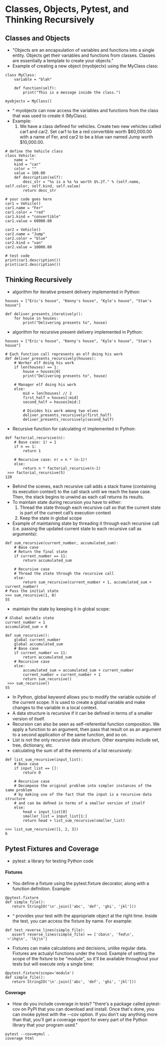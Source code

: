 # Classes, Objects, Pytest, and Thinking Recursively

## Classes and Objects
- "Objects are an encapsulation of variables and functions into a single entity. Objects get their variables and functions from classes. Classes are essentially a template to create your objects."
- Example of creating a new object (myobjectx) using the MyClass class:
```
class MyClass:
    variable = "blah"

    def function(self):
        print("This is a message inside the class.")

myobjectx = MyClass()
```
- ^ myobjectx can now access the variables and functions from the class that was used to create it (MyClass). 
- Example:
  1. We have a class defined for vehicles. Create two new vehicles called car1 and car2. Set car1 to be a red convertible worth $60,000.00 with a name of Fer, and car2 to be a blue van named Jump worth $10,000.00.
```
# define the Vehicle class
class Vehicle:
    name = ""
    kind = "car"
    color = ""
    value = 100.00
    def description(self):
        desc_str = "%s is a %s %s worth $%.2f." % (self.name, self.color, self.kind, self.value)
        return desc_str

# your code goes here
car1 = Vehicle()
car1.name = "Fer"
car1.color = "red"
car1.kind = "convertible"
car1.value = 60000.00

car2 = Vehicle()
car2.name = "Jump"
car2.color = "blue"
car2.kind = "van"
car2.value = 10000.00

# test code
print(car1.description())
print(car2.description())
```

## Thinking Recursively
- algorithm for iterative present delivery implemented in Python:
```
houses = ["Eric's house", "Kenny's house", "Kyle's house", "Stan's house"]

def deliver_presents_iteratively():
    for house in houses:
        print("Delivering presents to", house)
```
- algorithm for recursive present delivery implemented in Python:
```
houses = ["Eric's house", "Kenny's house", "Kyle's house", "Stan's house"]

# Each function call represents an elf doing his work 
def deliver_presents_recursively(houses):
    # Worker elf doing his work
    if len(houses) == 1:
        house = houses[0]
        print("Delivering presents to", house)

    # Manager elf doing his work
    else:
        mid = len(houses) // 2
        first_half = houses[:mid]
        second_half = houses[mid:]

        # Divides his work among two elves
        deliver_presents_recursively(first_half)
        deliver_presents_recursively(second_half)
```
- Recursive function for calculating n! implemented in Python:
```
def factorial_recursive(n):
    # Base case: 1! = 1
    if n == 1:
        return 1

    # Recursive case: n! = n * (n-1)!
    else:
        return n * factorial_recursive(n-1)
 >>> factorial_recursive(5)
120
```
- Behind the scenes, each recursive call adds a stack frame (containing its execution context) to the call stack until we reach the base case. Then, the stack begins to unwind as each call returns its results.
- To maintain state during recursion you have to either:
    1. Thread the state through each recursive call so that the current state is part of the current call’s execution context
    2. Keep the state in global scope
- Example of maintaining state by threading it through each recursive call (i.e. passing the updated current state to each recursive call as arguments):
```
def sum_recursive(current_number, accumulated_sum):
    # Base case
    # Return the final state
    if current_number == 11:
        return accumulated_sum

    # Recursive case
    # Thread the state through the recursive call
    else:
        return sum_recursive(current_number + 1, accumulated_sum + current_number)
# Pass the initial state
>>> sum_recursive(1, 0)
55
```
- maintain the state by keeping it in global scope:
```
# Global mutable state
current_number = 1
accumulated_sum = 0

def sum_recursive():
    global current_number
    global accumulated_sum
    # Base case
    if current_number == 11:
        return accumulated_sum
    # Recursive case
    else:
        accumulated_sum = accumulated_sum + current_number
        current_number = current_number + 1
        return sum_recursive()
 >>> sum_recursive()
55
```
- In Python, global keyword allows you to modify the variable outside of the current scope. It is used to create a global variable and make changes to the variable in a local context.
- A data structure is recursive if it can be deﬁned in terms of a smaller version of itself.
- Recursion can also be seen as self-referential function composition. We apply a function to an argument, then pass that result on as an argument to a second application of the same function, and so on.
- List is not the only recursive data structure. Other examples include set, tree, dictionary, etc.
- calculating the sum of all the elements of a list recursively:
```
def list_sum_recursive(input_list):
    # Base case
    if input_list == []:
        return 0

    # Recursive case
    # Decompose the original problem into simpler instances of the same problem
    # by making use of the fact that the input is a recursive data structure
    # and can be deﬁned in terms of a smaller version of itself
    else:
        head = input_list[0]
        smaller_list = input_list[1:]
        return head + list_sum_recursive(smaller_list)
        
>>> list_sum_recursive([1, 2, 3])
6
```

## Pytest Fixtures and Coverage

- pytest: a library for testing Python code
#### Fixtures
- You define a fixture using the pytest.fixture decorator, along with a function definition.
Example:
```
@pytest.fixture
def simple_file():
   return StringIO('\n'.join(['abc', 'def', 'ghi', 'jkl']))
```
- ^ provides your test with the appropriate object at the right time.
Inside the test, you can access the fixture by name. For example:
```
def test_reverse_lines(simple_file):
   assert reverse_lines(simple_file) == ['cba\n', 'fed\n',
 ↪'ihg\n', 'lkj\n']
```
- Fixtures can make calculations and decisions, unlike regular data. Fixtures are actualyl functions under the hood.
Example of setting the scope of the fixture to be "module", so it'll be available throughout your tests but will execute only a single time:
```
@pytest.fixture(scope='module')
def simple_file():
   return StringIO('\n'.join(['abc', 'def', 'ghi', 'jkl']))
```
#### Coverage
- How do you include coverage in tests? "there's a package called pytest-cov on PyPI that you can download and install. Once that's done, you can invoke pytest with the --cov option. If you don't say anything more than that, you'll get a coverage report for every part of the Python library that your program used."
```
pytest --cov=mymul .
coverage html
```
